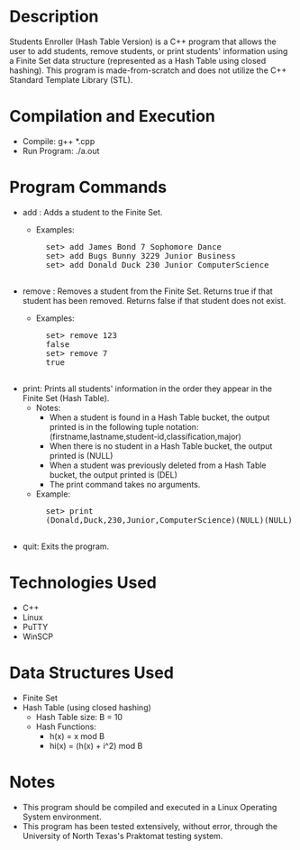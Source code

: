 # Description
Students Enroller (Hash Table Version) is a C++ program that allows the user to add students, remove students, or print students' information using a Finite Set data structure (represented as a Hash Table using closed hashing). This program is made-from-scratch and does not utilize the C++ Standard Template Library (STL).

# Compilation and Execution
* Compile: g++ \*.cpp
* Run Program: ./a.out

# Program Commands
* add <first-name> <last-name> <student-id> <classification> <major>: Adds a student to the Finite Set.
	* Examples:
		<pre>
		set> add James Bond 7 Sophomore Dance
		set> add Bugs Bunny 3229 Junior Business
		set> add Donald Duck 230 Junior ComputerScience
		</pre>
* remove <student-id>: Removes a student from the Finite Set. Returns true if that student has been removed. Returns false if that student does not exist.
	* Examples:
		<pre>
		set> remove 123
		false
		set> remove 7
		true
		</pre>
* print: Prints all students' information in the order they appear in the Finite Set (Hash Table).
	* Notes:
		* When a student is found in a Hash Table bucket, the output printed is in the following tuple notation: (firstname,lastname,student-id,classification,major)
		* When there is no student in a Hash Table bucket, the output printed is (NULL)
		* When a student was previously deleted from a Hash Table bucket, the output printed is (DEL)
		* The print command takes no arguments.
	* Example:
		<pre>
		set> print
		(Donald,Duck,230,Junior,ComputerScience)(NULL)(NULL)(NULL)(NULL)(NULL)(NULL)(DEL)(NULL)(Bugs,Bunny,3229,Junior,Business)
		</pre>
* quit: Exits the program.

# Technologies Used
* C++
* Linux
* PuTTY
* WinSCP

# Data Structures Used
* Finite Set
* Hash Table (using closed hashing)
	* Hash Table size: B = 10
	* Hash Functions:
		* h(x) = x mod B
		* hi(x) = (h(x) + i^2) mod B

# Notes
* This program should be compiled and executed in a Linux Operating System environment.
* This program has been tested extensively, without error, through the University of North Texas's Praktomat testing system.